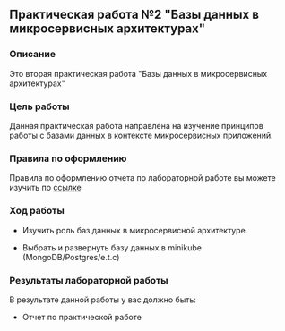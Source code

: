 ## Практическая работа №2 "Базы данных в микросервисных архитектурах"
### Описание
Это вторая практическая работа "Базы данных в микросервисных архитектурах"

### Цель работы
Данная практическая работа направлена на изучение принципов работы с базами данных в контексте микросервисных приложений.

### Правила по оформлению

Правила по оформлению отчета по лабораторной работе вы можете изучить по [ссылке](../reportdesign.md)

### Ход работы 

- Изучить роль баз данных в микросервисной архитектуре.

- Выбрать и развернуть базу данных в minikube (MongoDB/Postgres/e.t.c)


### Результаты лабораторной работы
В результате данной работы у вас должно быть:

- Отчет по практической работе

